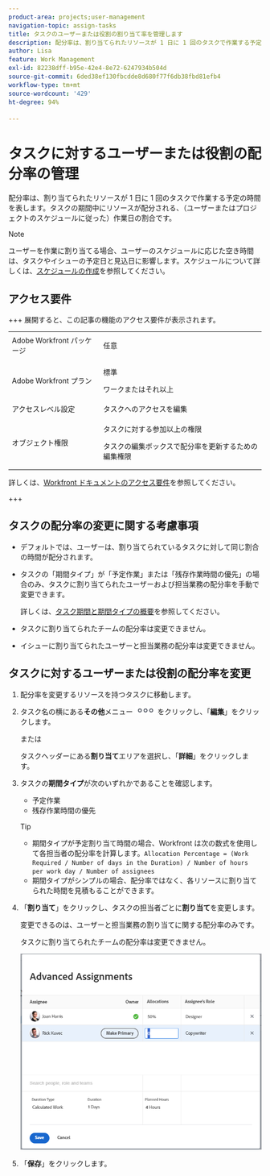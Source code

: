 ```yaml
---
product-area: projects;user-management
navigation-topic: assign-tasks
title: タスクのユーザーまたは役割の割り当て率を管理します
description: 配分率は、割り当てられたリソースが 1 日に 1 回のタスクで作業する予定の時間を表します。タスクの期間中にリソースが配分される、（ユーザーまたはプロジェクトのスケジュールに従った）作業日の割合です。
author: Lisa
feature: Work Management
exl-id: 82238dff-b95e-42e4-8e72-6247934b504d
source-git-commit: 6ded38ef130fbcdde8d680f77f6db38fbd81efb4
workflow-type: tm+mt
source-wordcount: '429'
ht-degree: 94%

---
```


# タスクに対するユーザーまたは役割の配分率の管理

<!--
<div class="preview"> 

The highlighted information on this page refers to functionality not yet generally available. It is available only in the Preview environment for all customers. The same features will also be available in the Production environment for all customers starting with  a week from the Preview release.      

For more information, see [Interface modernization](/help/quicksilver/product-announcements/product-releases/interface-modernization/interface-modernization.md).  

</div> 
-->

配分率は、割り当てられたリソースが 1 日に 1 回のタスクで作業する予定の時間を表します。タスクの期間中にリソースが配分される、（ユーザーまたはプロジェクトのスケジュールに従った）作業日の割合です。

>[!NOTE]
>
>ユーザーを作業に割り当てる場合、ユーザーのスケジュールに応じた空き時間は、タスクやイシューの予定日と見込日に影響します。スケジュールについて詳しくは、[スケジュールの作成](../../../administration-and-setup/set-up-workfront/configure-timesheets-schedules/create-schedules.md)を参照してください。

## アクセス要件

+++ 展開すると、この記事の機能のアクセス要件が表示されます。

<table style="table-layout:auto"> 
 <col> 
 <col> 
 <tbody> 
  <tr> 
   <td>Adobe Workfront パッケージ</td> 
   <td> <p>任意</p> </td> 
  </tr> 
  <tr> 
   <td>Adobe Workfront プラン</td> 
   <td> <p>標準</p>
   <p>ワークまたはそれ以上</p>
   </td> 
  </tr> 
  <tr> 
   <td>アクセスレベル設定</td> 
   <td>タスクへのアクセスを編集</td> 
  </tr> 
  <tr> 
   <td>オブジェクト権限</td>
   <td><p>タスクに対する参加以上の権限</p>
   <p>タスクの編集ボックスで配分率を更新するための編集権限</p></td>
  </tr>
 </tbody>
</table>

詳しくは、[Workfront ドキュメントのアクセス要件](/help/quicksilver/administration-and-setup/add-users/access-levels-and-object-permissions/access-level-requirements-in-documentation.md)を参照してください。

+++

<!--
Change this sentence in the table:
<p>Edit permissions to update allocation hours in the Edit Task box</p>
To this:
<p>Edit permissions to update allocation hours in the Edit Task box in the Production environment. <span class="preview">You can no longer manage allocation percentage in the Edit task box in the Preview environment.</span></p>
-->

## タスクの配分率の変更に関する考慮事項

* デフォルトでは、ユーザーは、割り当てられているタスクに対して同じ割合の時間が配分されます。
* タスクの「期間タイプ」が「予定作業」または「残存作業時間の優先」の場合のみ、タスクに割り当てられたユーザーおよび担当業務の配分率を手動で変更できます。

  詳しくは、[タスク期間と期間タイプの概要](../../../manage-work/tasks/taskdurtn/task-duration-and-duration-type.md)を参照してください。

* タスクに割り当てられたチームの配分率は変更できません。
* イシューに割り当てられたユーザーと担当業務の配分率は変更できません。

## タスクに対するユーザーまたは役割の配分率を変更

1. 配分率を変更するリソースを持つタスクに移動します。
1. タスク名の横にある&#x200B;**その他**&#x200B;メニュー ![](assets/qs-more-icon-on-an-object.png) をクリックし、「**編集**」をクリックします。

   または

   タスクヘッダーにある&#x200B;**割り当て**&#x200B;エリアを選択し、「**詳細**」をクリックします。

1. タスクの&#x200B;**期間タイプ**&#x200B;が次のいずれかであることを確認します。

   * 予定作業
   * 残存作業時間の優先

   >[!TIP]
   >
   >* 期間タイプが予定割り当て時間の場合、Workfront は次の数式を使用して各担当者の配分率を計算します。`Allocation Percentage = (Work Required / Number of days in the Duration) / Number of hours per work day / Number of assignees`
   >* 期間タイプがシンプルの場合、配分率ではなく、各リソースに割り当てられた時間を見積もることができます。

1. 「**割り当て**」をクリックし、タスクの担当者ごとに&#x200B;**割り当て**&#x200B;を変更します。

   変更できるのは、ユーザーと担当業務の割り当てに関する配分率のみです。

   タスクに割り当てられたチームの配分率は変更できません。

   ![&#x200B; 配分率の変更 &#x200B;](assets/advanced-assignments-allocation-percentage.png)

1. 「**保存**」をクリックします。
